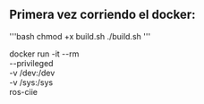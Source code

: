 ## Primera vez corriendo el docker:
'''bash
chmod +x build.sh
./build.sh
'''


docker run -it --rm \
  --privileged \
  -v /dev:/dev \
  -v /sys:/sys \
  ros-ciie